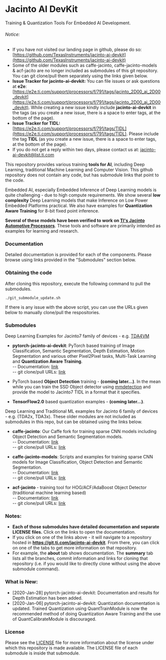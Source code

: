 # Jacinto AI DevKit
Training & Quantization Tools For Embedded AI Development.

###### Notice: 
- If you have not visited our landing page in github, please do so: [https://github.com/TexasInstruments/jacinto-ai-devkit](https://github.com/TexasInstruments/jacinto-ai-devkit)
- Some of the older modules such as caffe-jacinto, caffe-jacinto-models & acf-jacito are no longer included as submodules of this git repository. You can git clone/pull them separately using the links given below.
- **Issue Tracker for jacinto-ai-devkit:** You can file issues or ask questions at **e2e**: [https://e2e.ti.com/support/processors/f/791/tags/jacinto_2D00_ai_2D00_devkit](https://e2e.ti.com/support/processors/f/791/tags/jacinto_2D00_ai_2D00_devkit). While creating a new issue kindly include **jacinto-ai-devkit** in the tags (as you create a new issue, there is a space to enter tags, at the bottom of the page). 
- **Issue Tracker for TIDL:** [https://e2e.ti.com/support/processors/f/791/tags/TIDL](https://e2e.ti.com/support/processors/f/791/tags/TIDL). Please include the tag **TIDL** (as you create a new issue, there is a space to enter tags, at the bottom of the page). 
- If you do not get a reply within two days, please contact us at: jacinto-ai-devkit@list.ti.com

This repository provides various training **tools for AI**, including Deep Learning, traditional Machine Learning and Computer Vision. This github repository does not contain any code, but has submodule links that point to the code. 

Embedded AI, especially Embedded Inference of Deep Learning models is quite challenging - due to high compute requirements. We show several **low complexity** Deep Learning models that make  Inference on Low Power Embedded Platforms practical. We also have examples for **Quantization Aware Training** for 8-bit fixed point inference.

**Several of these models have been verified to work on [TI's Jacinto Automotive Processors](http://www.ti.com/processors/automotive-processors/tdax-adas-socs/overview.html)**. These tools and software are primarily intended as examples for learning and research.  

### Documentation
Detailed documentation is provided for each of the components. Please browse using links provided in the "Submodules" section below.

### Obtaining the code
After cloning this repository, execute the following command to pull the submodules.
```
./git_submodule_update.sh
```
If there is any issue with the above script, you can use the URLs given below to manually clone/pull the respositories.


### Submodules

Deep Learning Examples for Jacinto7 family of devices - e.g. [TDA4VM](http://www.ti.com/product/TDA4VM)<br>
- **pytorch-jacinto-ai-devkit**: PyTorch based training of Image Classification, Semantic Segmentation, Depth Estimation, Motion Segmentation and various other Pixel2Pixel tasks, Multi-Task Learning and **Quantization Aware Training**.<br>
-- Documentation: [link](https://git.ti.com/cgit/jacinto-ai-devkit/pytorch-jacinto-ai-devkit/about/)<br>
-- git clone/pull URLs: [link](https://git.ti.com/cgit/jacinto-ai-devkit/pytorch-jacinto-ai-devkit/)<br>

- PyTorch based **Object Detection** training - **(coming later...)**. In the mean while you can train the SSD Object detector using [mmdetection](https://github.com/open-mmlab/mmdetection) and provide the model to Jacinto7 TIDL in a format that it specifies.<br>
- **TensorFlow2.0** based quantization examples - **(coming later...)**.<br>

Deep Learning and Traditional ML examples for Jacinto 6 family of devices - e.g. (TDA2x, TDA3x). These older modules are not included as submodules in this repo, but can be obtained using the links below.<br>
- **caffe-jacinto**: Our Caffe fork for training sparse CNN models including Object Detection and Semantic Segmentation models.<br>
-- Documentation: [link](https://git.ti.com/cgit/jacinto-ai-devkit/caffe-jacinto/about/)<br>
-- git clone/pull URLs: [link](https://git.ti.com/cgit/jacinto-ai-devkit/caffe-jacinto/)<br>

- **caffe-jacinto-models**: Scripts and examples for training sparse CNN models for Image Classification, Object Detection and Semantic Segmentation.<br>
-- Documentation: [link](https://git.ti.com/cgit/jacinto-ai-devkit/caffe-jacinto-models/about/)<br>
-- git clone/pull URLs: [link](https://git.ti.com/cgit/jacinto-ai-devkit/caffe-jacinto-models/)<br>

- **acf-jacinto** - training tool for HOG/ACF/AdaBoost Object Detector (traditional machine learning based)<br>
-- Documentation: [link](https://git.ti.com/cgit/jacinto-ai-devkit/acf-jacinto/about/)<br>
-- git clone/pull URLs: [link](https://git.ti.com/cgit/jacinto-ai-devkit/acf-jacinto/)<br>

### Notes: 
- **Each of those submodules have detailed documentation and separate LICENSE files.** Click on the links to open the documentation. 
- If you click on one of the links above - it will navigate to a repository hosted in **https://git.ti.com/jacinto-ai-devkit**. From there, you can click on one of the tabs to get more information on that repository. 
- For example, the **about** tab shows documentation. The **summary** tab lists all the branches, commit information and links for cloning that repository (i.e. if you would like to directly clone without using the above submodule command).


### What is New: 
- [2020-Jan-28] pytorch-jacinto-ai-devkit: Documentation and results for Depth Estimation has been added.<br>
- [2020-Jan-06] pytorch-jacinto-ai-devkit: Quantization documentation is updated. Trained Quantization using QuantTrainModule is now the recommended method of doing Quantization Aware Training and the use of QuantCalibrateModule is discouraged.


### License

Please see the [LICENSE](./LICENSE) file for more information about the license under which this repository is made available. The LICENSE file of each submodule is inside that submodule.